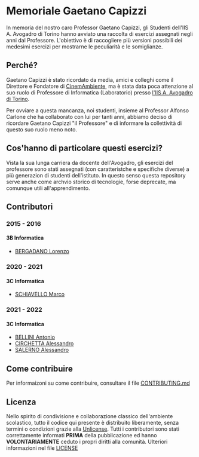 # Memoriale Gaetano Capizzi
In memoria del nostro caro  Professor Gaetano Capizzi, gli Studenti dell'IIS A. Avogadro di Torino hanno avviato una raccolta di esercizi assegnati negli anni dal Professore. L'obiettivo è di raccogliere più versioni possibili dei medesimi esercizi per mostrarne le peculiarità e le somiglianze.

## Perché?
Gaetano Capizzi è stato ricordato da media, amici e colleghi come il Direttore e Fondatore di [CinemAmbiente](https://cinemambiente.it/), ma è stata data poca attenzione al suo ruolo di Professore di Informatica (Laboratorio) presso [l'IIS A. Avogadro di Torino](https://www.sito.itisavogadro.org/).


Per ovviare a questa mancanza, noi studenti, insieme al Professor Alfonso Carlone che ha collaborato con lui per tanti anni, abbiamo deciso di ricordare Gaetano Capizzi "il Professore" e di informare la collettività di questo suo ruolo meno noto.

## Cos'hanno di particolare questi esercizi?
Vista la sua lunga carriera da docente dell'Avogadro, gli esercizi del professore sono stati assegnati (con caratteristche e specifiche diverse) a più generazion di studenti dell'istituto. In questo senso questa repository serve anche come archvio storico di tecnologie, forse deprecate, ma comunque utili all'apprendimento.

## Contributori

### 2015 - 2016
#### 3B Informatica
- [BERGADANO Lorenzo](./2015_2016-3BI-BERGADANO-Lorenzo/)

### 2020 - 2021
#### 3C Informatica
- [SCHIAVELLO Marco](./2020_2021-3CI-SCHIAVELLO-Marco/)

### 2021 - 2022
#### 3C Informatica
- [BELLINI Antonio](./2021_2022-3CI-BELLINI-Antonio/)
- [CIRCHETTA Alessandro](./2021_2022-3CI-CIRCHETTA-Alessandro/)
- [SALERNO Alessandro](./2021_2022-3CI-SALERNO-Alessandro/)

## Come contribuire
Per informaizoni su come contribuire, consultare il file [CONTRIBUTING.md](./CONTRIBUTING.md)

## Licenza
Nello spirito di condivisione e collaborazione classico dell'ambiente scolastico, tutto il codice qui presente è distribuito liberamente, senza termini o condizioni grazie alla [Unlicense](https://choosealicense.com/licenses/unlicense/). Tutti i contributori sono stati correttamente informati **PRIMA** della pubblicazione ed hanno **VOLONTARIAMENTE** ceduto i propri diritti alla comunità. Ulteriori informazioni nel file [LICENSE](./LICENSE)

